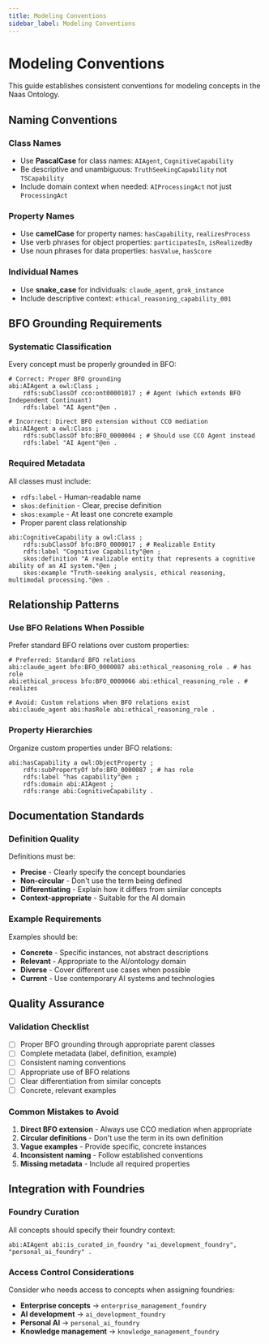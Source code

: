 ```yaml
---
title: Modeling Conventions
sidebar_label: Modeling Conventions
---
```


# Modeling Conventions

This guide establishes consistent conventions for modeling concepts in the Naas Ontology.

## Naming Conventions

### Class Names
- Use **PascalCase** for class names: `AIAgent`, `CognitiveCapability`
- Be descriptive and unambiguous: `TruthSeekingCapability` not `TSCapability`
- Include domain context when needed: `AIProcessingAct` not just `ProcessingAct`

### Property Names
- Use **camelCase** for property names: `hasCapability`, `realizesProcess`
- Use verb phrases for object properties: `participatesIn`, `isRealizedBy`
- Use noun phrases for data properties: `hasValue`, `hasScore`

### Individual Names
- Use **snake_case** for individuals: `claude_agent`, `grok_instance`
- Include descriptive context: `ethical_reasoning_capability_001`

## BFO Grounding Requirements

### Systematic Classification
Every concept must be properly grounded in BFO:

```turtle
# Correct: Proper BFO grounding
abi:AIAgent a owl:Class ;
    rdfs:subClassOf cco:ont00001017 ; # Agent (which extends BFO Independent Continuant)
    rdfs:label "AI Agent"@en .

# Incorrect: Direct BFO extension without CCO mediation
abi:AIAgent a owl:Class ;
    rdfs:subClassOf bfo:BFO_0000004 ; # Should use CCO Agent instead
    rdfs:label "AI Agent"@en .
```

### Required Metadata
All classes must include:
- `rdfs:label` - Human-readable name
- `skos:definition` - Clear, precise definition
- `skos:example` - At least one concrete example
- Proper parent class relationship

```turtle
abi:CognitiveCapability a owl:Class ;
    rdfs:subClassOf bfo:BFO_0000017 ; # Realizable Entity
    rdfs:label "Cognitive Capability"@en ;
    skos:definition "A realizable entity that represents a cognitive ability of an AI system."@en ;
    skos:example "Truth-seeking analysis, ethical reasoning, multimodal processing."@en .
```

## Relationship Patterns

### Use BFO Relations When Possible
Prefer standard BFO relations over custom properties:

```turtle
# Preferred: Standard BFO relations
abi:claude_agent bfo:BFO_0000087 abi:ethical_reasoning_role . # has role
abi:ethical_process bfo:BFO_0000066 abi:ethical_reasoning_role . # realizes

# Avoid: Custom relations when BFO relations exist
abi:claude_agent abi:hasRole abi:ethical_reasoning_role .
```

### Property Hierarchies
Organize custom properties under BFO relations:

```turtle
abi:hasCapability a owl:ObjectProperty ;
    rdfs:subPropertyOf bfo:BFO_0000087 ; # has role
    rdfs:label "has capability"@en ;
    rdfs:domain abi:AIAgent ;
    rdfs:range abi:CognitiveCapability .
```

## Documentation Standards

### Definition Quality
Definitions must be:
- **Precise** - Clearly specify the concept boundaries
- **Non-circular** - Don't use the term being defined
- **Differentiating** - Explain how it differs from similar concepts
- **Context-appropriate** - Suitable for the AI domain

### Example Requirements
Examples should be:
- **Concrete** - Specific instances, not abstract descriptions
- **Relevant** - Appropriate to the AI/ontology domain
- **Diverse** - Cover different use cases when possible
- **Current** - Use contemporary AI systems and technologies

## Quality Assurance

### Validation Checklist
- [ ] Proper BFO grounding through appropriate parent classes
- [ ] Complete metadata (label, definition, example)
- [ ] Consistent naming conventions
- [ ] Appropriate use of BFO relations
- [ ] Clear differentiation from similar concepts
- [ ] Concrete, relevant examples

### Common Mistakes to Avoid
1. **Direct BFO extension** - Always use CCO mediation when appropriate
2. **Circular definitions** - Don't use the term in its own definition
3. **Vague examples** - Provide specific, concrete instances
4. **Inconsistent naming** - Follow established conventions
5. **Missing metadata** - Include all required properties

## Integration with Foundries

### Foundry Curation
All concepts should specify their foundry context:

```turtle
abi:AIAgent abi:is_curated_in_foundry "ai_development_foundry", "personal_ai_foundry" .
```

### Access Control Considerations
Consider who needs access to concepts when assigning foundries:
- **Enterprise concepts** → `enterprise_management_foundry`
- **AI development** → `ai_development_foundry`
- **Personal AI** → `personal_ai_foundry`
- **Knowledge management** → `knowledge_management_foundry`
